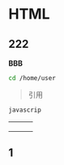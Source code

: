 # HTML
## 222

**BBB**

```sh
cd /home/user

```

> 引用



```
javascrip
```



|      |      |      |
| ---- | ---- | ---- |
|      |      |      |
|      |      |      |
|      |      |      |



## 1





